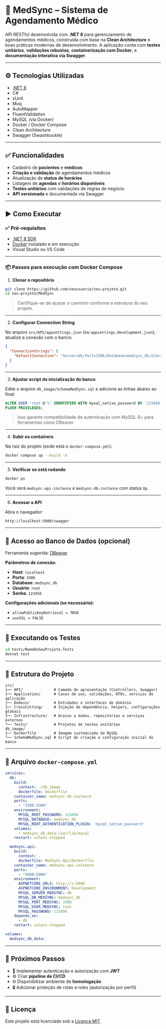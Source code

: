 # 🏥 MedSync – Sistema de Agendamento Médico

API RESTful desenvolvida com **.NET 8** para gerenciamento de agendamentos médicos, construída com base na **Clean Architecture** e boas práticas modernas de desenvolvimento. A aplicação conta com **testes unitários**, **validações robustas**, **containerização com Docker**, e **documentação interativa via Swagger**.

---

## ⚙️ Tecnologias Utilizadas

- [.NET 8](https://dotnet.microsoft.com/)
- C#
- xUnit
- Moq
- AutoMapper
- FluentValidation
- MySQL (via Docker)
- Docker / Docker Compose
- Clean Architecture
- Swagger (Swashbuckle)

---

## ✅ Funcionalidades

- Cadastro de **pacientes** e **médicos**
- **Criação e validação** de agendamentos médicos
- Atualização de **status de horários**
- Listagem de **agendas** e **horários disponíveis**
- **Testes unitários** com validações de regras de negócio
- **API versionada** e documentada via Swagger

---

## ▶️ Como Executar

### ✅ Pré-requisitos

- [.NET 8 SDK](https://dotnet.microsoft.com/download)
- [Docker](https://www.docker.com/products/docker-desktop) instalado e em execução
- Visual Studio ou VS Code

---

### 📦 Passos para execução com Docker Compose

1. **Clonar o repositório**

```bash
git clone https://github.com/seuusuario/seu-projeto.git
cd seu-projeto/MedSync
```

> Certifique-se de ajustar o caminho conforme a estrutura do seu projeto.

---

2. **Configurar Connection String**

No arquivo `src/API/appsettings.json` (ou `appsettings.Development.json`), atualize a conexão com o banco:

```json
{
  "ConnectionStrings": {
    "DefaultConnection": "Server=db;Port=3306;Database=medsync_db;Uid=root;Pwd=123456;"
  }
}
```

---

3. **Ajustar script de inicialização do banco**

Edite o arquivo `db_image/SchemaMedSync.sql` e adicione as linhas abaixo ao final:

```sql
ALTER USER 'root'@'%' IDENTIFIED WITH mysql_native_password BY '123456';
FLUSH PRIVILEGES;
```

> Isso garante compatibilidade de autenticação com MySQL 8+ para ferramentas como DBeaver.

---

4. **Subir os containers**

Na raiz do projeto (onde está o `docker-compose.yml`):

```bash
docker compose up --build -d
```

---

5. **Verificar se está rodando**

```bash
docker ps
```

Você verá `medsync-api-instance` e `medsync-db-instance` com status `Up`.

---

6. **Acessar a API**

Abra o navegador:

```
http://localhost:5000/swagger
```

---

## 📂 Acesso ao Banco de Dados (opcional)

Ferramenta sugerida: [DBeaver](https://dbeaver.io/)

**Parâmetros de conexão:**

- **Host**: `localhost`
- **Porta**: `3306`
- **Database**: `medsync_db`
- **Usuário**: `root`
- **Senha**: `123456`

**Configurações adicionais (se necessário):**

- `allowPublicKeyRetrieval = TRUE`
- `useSSL = FALSE`

---

## 🧪 Executando os Testes

```bash
cd tests/NomeDoSeuProjeto.Tests
dotnet test
```

---

## 🧱️ Estrutura do Projeto

```
src/
├── API/              # Camada de apresentação (Controllers, Swagger)
├── Application/      # Casos de uso, validações, DTOs, serviços de aplicação
├── Domain/           # Entidades e interfaces de domínio
├── CrossCutting/     # Injeção de dependência, helpers, configurações globais
├── Infrastructure/   # Acesso a dados, repositórios e serviços externos
└── Tests/            # Projetos de testes unitários
db_image/
├── Dockerfile        # Imagem customizada do MySQL
└── SchemaMedSync.sql # Script de criação e configuração inicial do banco
```

---

## 🐳 Arquivo `docker-compose.yml`

```yaml
services:
  db:
    build:
      context: ./db_image
      dockerfile: Dockerfile
    container_name: medsync-db-instance
    ports:
      - "3306:3306"
    environment:
      MYSQL_ROOT_PASSWORD: 123456
      MYSQL_DATABASE: medsync_db
      MYSQL_ROOT_AUTHENTICATION_PLUGIN: 'mysql_native_password'
    volumes:
      - medsync_db_data:/var/lib/mysql
    restart: unless-stopped

  medsync.api:
    build:
      context: .
      dockerfile: MedSync.Api/Dockerfile
    container_name: medsync-api-instance
    ports:
      - "5000:5000"
    environment:
      ASPNETCORE_URLS: http://+:5000
      ASPNETCORE_ENVIRONMENT: Development
      MYSQL_SERVER_MEDSYNC: db
      MYSQL_DB_MEDSYNC: medsync_db
      MYSQL_PORT_MEDSYNC: 3306
      MYSQL_USER_MEDSYNC: root
      MYSQL_PASSWORD: 123456
    depends_on:
      - db
    restart: unless-stopped

volumes:
  medsync_db_data:
```

---

## 📌 Próximos Passos

- 🔐 Implementar autenticação e autorização com **JWT**
- ⚙️ Criar **pipeline de CI/CD**
- 🌐 Disponibilizar ambiente de **homologação**
- 🔒 Adicionar proteção de rotas e roles (autorização por perfil)

---

## 📄 Licença

Este projeto está licenciado sob a [Licença MIT](LICENSE).

